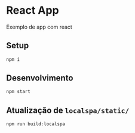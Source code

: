 # React App

Exemplo de app com react

## Setup

```sh
npm i
```

## Desenvolvimento

```sh
npm start
```

## Atualização de `localspa/static/`

```sh
npm run build:localspa
```
